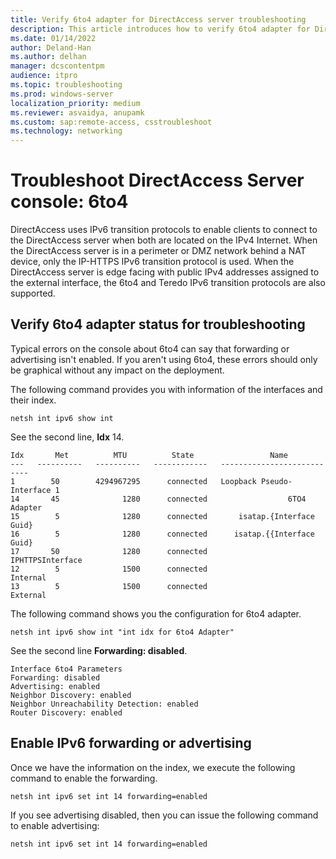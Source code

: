 ```yaml
---
title: Verify 6to4 adapter for DirectAccess server troubleshooting
description: This article introduces how to verify 6to4 adapter for DirectAccess server troubleshooting.
ms.date: 01/14/2022
author: Deland-Han
ms.author: delhan
manager: dcscontentpm
audience: itpro
ms.topic: troubleshooting
ms.prod: windows-server
localization_priority: medium
ms.reviewer: asvaidya, anupamk
ms.custom: sap:remote-access, csstroubleshoot
ms.technology: networking
---
```

# Troubleshoot DirectAccess Server console: 6to4

DirectAccess uses IPv6 transition protocols to enable clients to connect to the DirectAccess server when both are located on the IPv4 Internet. When the DirectAccess server is in a perimeter or DMZ network behind a NAT device, only the IP-HTTPS IPv6 transition protocol is used. When the DirectAccess server is edge facing with public IPv4 addresses assigned to the external interface, the 6to4 and Teredo IPv6 transition protocols are also supported.

## Verify 6to4 adapter status for troubleshooting

Typical errors on the console about 6to4 can say that forwarding or advertising isn't enabled. If you aren't using 6to4, these errors should only be graphical without any impact on the deployment.

The following command provides you with information of the interfaces and their index.

```console
netsh int ipv6 show int
```

See the second line, **Idx** 14.

```output
Idx       Met          MTU          State                 Name 
---   ----------   ----------   ------------   --------------------------- 
1        50        4294967295      connected   Loopback Pseudo-Interface 1 
14       45              1280      connected                  6TO4 Adapter 
15        5              1280      connected       isatap.{Interface Guid} 
16        5              1280      connected      isatap.{{Interface Guid}
17       50              1280      connected              IPHTTPSInterface 
12        5              1500      connected                      Internal 
13        5              1500      connected                      External
```

The following command shows you the configuration for 6to4 adapter.

```console
netsh int ipv6 show int "int idx for 6to4 Adapter"
```

See the second line **Forwarding: disabled**.

```output
Interface 6to4 Parameters 
Forwarding: disabled 
Advertising: enabled 
Neighbor Discovery: enabled 
Neighbor Unreachability Detection: enabled 
Router Discovery: enabled
```

## Enable IPv6 forwarding or advertising

Once we have the information on the index, we execute the following command to enable the forwarding.

```console
netsh int ipv6 set int 14 forwarding=enabled 
```

If you see advertising disabled, then you can issue the following command to enable advertising:

```console
netsh int ipv6 set int 14 forwarding=enabled
```
